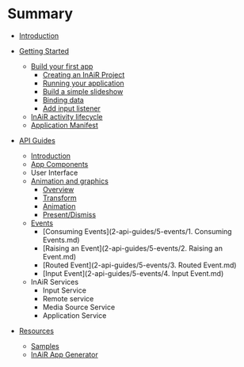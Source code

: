 # Summary

* [Introduction](README.md)

* [Getting Started](1-getting-started/README.md)
   * [Build your first app](1-getting-started/1-build-your-first-app/README.md)
       * [Creating an InAiR Project](1-getting-started/1-build-your-first-app/1-creating-an-inair-project.md)
       * [Running your application](1-getting-started/1-build-your-first-app/2-running-your-application.md)
       * [Build a simple slideshow](1-getting-started/1-build-your-first-app/3-build-a-simple-slideshow.md)
       * [Binding data](1-getting-started/1-build-your-first-app/4-binding-data.md)
       * [Add input listener](1-getting-started/1-build-your-first-app/5-add-input-listener.md)
   * [InAiR activity lifecycle](1-getting-started/2-inair-activity-lifecycle.md)
   * [Application Manifest](1-getting-started/3-application-manifest.md)


* [API Guides](2-api-guides/1-introduction/README.md)
    * [Introduction](2-api-guides/1-introduction/README.md)
    * [App Components](2-api-guides/2-app-components/1-app-components.md)
    * User Interface
    * [Animation and graphics]()
        * [Overview]()
        * [Transform]()
        * [Animation]()
        * [Present/Dismiss](2-api-guides/4-animation-and-graphics/4-present-dismiss.md)
    * [Events](2-api-guides/5-events/index.md)
        * [Consuming Events](2-api-guides/5-events/1. Consuming Events.md)
        * [Raising an Event](2-api-guides/5-events/2. Raising an Event.md)
        * [Routed Event](2-api-guides/5-events/3. Routed Event.md)
        * [Input Event](2-api-guides/5-events/4. Input Event.md)
    * InAiR Services
        * Input Service
        * Remote service
        * Media Source Service
        * Application Service


* [Resources]()
    * [Samples]()
    * [InAiR App Generator](Airman.md)